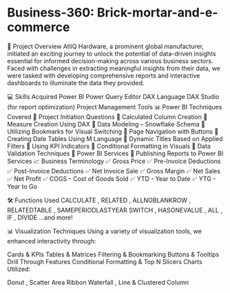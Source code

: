 # Business-360: Brick-mortar-and-e-commerce

🌟 Project Overview
AtliQ Hardware, a prominent global manufacturer, initiated an exciting journey to unlock the potential of data-driven insights essential for informed decision-making across various business sectors. Faced with challenges in extracting meaningful insights from their data, we were tasked with developing comprehensive reports and interactive dashboards to illuminate the data they provided.

💻 Skills Acquired
Power BI
Power Query Editor
DAX Language
DAX Studio (for report optimization)
Project Management Tools
📊 Power BI Techniques Covered
🔹 Project Initiation Questions
🔹 Calculated Column Creation
🔹 Measure Creation Using DAX
🔹 Data Modeling – Snowflake Schema
🔹 Utilizing Bookmarks for Visual Switching
🔹 Page Navigation with Buttons
🔹 Creating Date Tables Using M Language
🔹 Dynamic Titles Based on Applied Filters
🔹 Using KPI Indicators
🔹 Conditional Formatting in Visuals
🔹 Data Validation Techniques
🔹 Power BI Services
🔹 Publishing Reports to Power BI Services
📈 Business Terminology ✅ Gross Price ✅ Pre-Invoice Deductions
✅ Post-Invoice Deductions ✅ Net Invoice Sale ✅ Gross Margin
✅ Net Sales ✅ Net Profit ✅ COGS - Cost of Goods Sold
✅ YTD - Year to Date ✅ YTG - Year to Go

🛠️ Functions Used
CALCULATE , RELATED , ALLNOBLANKROW , RELATEDTABLE , SAMEPERIODLASTYEAR
SWITCH , HASONEVALUE , ALL , IF , DIVIDE
...and more!

📊 Visualization Techniques
Using a variety of visualization tools, we enhanced interactivity through:

Cards & KPIs
Tables & Matrices
Filtering & Bookmarking
Buttons & Tooltips
Drill Through Features
Conditional Formatting & Top N Slicers
Charts Utilized:

Donut , Scatter Area Ribbon
Waterfall , Line & Clustered Column
